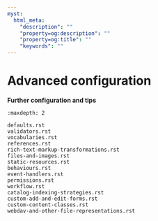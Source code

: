 ```yaml
---
myst:
  html_meta:
    "description": ""
    "property=og:description": ""
    "property=og:title": ""
    "keywords": ""
---
```


# Advanced configuration

**Further configuration and tips**

```{toctree}
:maxdepth: 2

defaults.rst
validators.rst
vocabularies.rst
references.rst
rich-text-markup-transformations.rst
files-and-images.rst
static-resources.rst
behaviours.rst
event-handlers.rst
permissions.rst
workflow.rst
catalog-indexing-strategies.rst
custom-add-and-edit-forms.rst
custom-content-classes.rst
webdav-and-other-file-representations.rst
```
